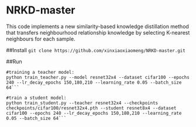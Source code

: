 # NRKD-master
This code implements a new similarity-based knowledge distillation method that transfers neighbourhood relationship knowledge by selecting K-nearest neighbours for each sample.

##Install
    ```
   git clone https://github.com/xinxiaoxiaomeng/NRKD-master.git
    ```

##Run

 ```
 #training a teacher model:
 python train_teacher.py --model resnet32x4 --dataset cifar100 --epochs 240 --lr_decay_epochs 150,180,210 --learning_rate 0.05 --batch_size 64```

 #train a student model:
 python train_student.py --teacher resnet32x4 --checkpoints checkpoints/cifar100/resnet32x4.pth --student resnet8x4 --dataset cifar100 --epochs 240 --lr_decay_epochs 150,180,210 --learning_rate 0.05 --batch_size 64```
